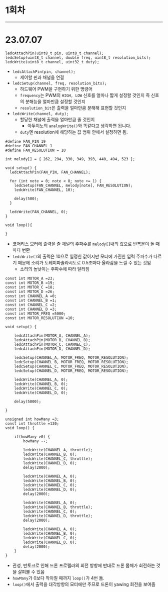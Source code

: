 # 1회차

---

# 23.07.07

```arduino
ledcAttachPin(uint8_t pin, uint8_t channel);
ledcSetup(uint8_t channel, double freq, uint8_t resolution_bits);
ledcWrite(uint8_t channel, uint32_t duty);
```

- `ledcAttachPin(pin, channel);`
    - 제어할 핀과 채널을 연결
- `ledcSetup(channel, freq, resolution_bits);`
    - 하드웨어 PWM을 구현하기 위한 명령어
    - `frequency`는 PWM의 `HIGH, LOW` 신호를 얼마나 짧게 설정할 것인지
    즉 신호의 분해능을 얼마만큼 설정할 것인지
    - `resolution_bit`은 출력을 얼마만큼 분해해 표현할 것인지
- `ledcWrite(channel, duty);`
    - 할당한 채널에 출력을 얼마만큼 줄 것인지
        - 아두이노의 `analogWrite()`와 똑같다고 생각하면 됩니다.
    - `duty`엔 resolution에 해당하는 값 범위 안에서 설정하면 됨.

```arduino
#define FAN_PIN 19
#define FAN_CHANNEL 1
#define FAN_RESOLUTION = 10

int melody[] = { 262, 294, 330, 349, 393, 440, 494, 523 };

void setup() {
  ledcAttachPin(FAN_PIN, FAN_CHANNEL);

  for (int note = 0; note < 8; note += 1) {
    ledcSetup(FAN_CHANNEL, melody[note], FAN_RESOLUTION);
    ledcWrite(FAN_CHANNEL, 10);

    delay(500);
  }

  ledcWrite(FAN_CHANNEL, 0);
}

void loop(){
  
}
```

- 코어리스 모터에 출력을 줄 채널의 주파수를 `melody[]`내의 값으로 반복문이 돌 때마다 변환
- `ledcWrite()`의 출력은 10으로 일정한 값이지만 모터에 가진한 입력 주파수가 다르기 때문에 소리가 도레미파솔라시도로 0.5초마다 올라감을 느낄 수 있는 것임
    - 소리의 높낮이는 주파수에 따라 달라짐

```arduino
const int MOTOR_A =23;
const int MOTOR_B =19;
const int MOTOR_C =18; 
const int MOTOR_D =26;
const int CHANNEL_A =0;
const int CHANNEL_B =1;
const int CHANNEL_C =2; 
const int CHANNEL_D =3;
const int MOTOR_FREQ =5000;
const int MOTOR_RESOLUTION =10;

void setup() { 
	
	ledcAttachPin(MOTOR_A, CHANNEL_A);
	ledcAttachPin(MOTOR_B, CHANNEL_B);
	ledcAttachPin(MOTOR_C, CHANNEL_C);
	ledcAttachPin(MOTOR_D, CHANNEL_D);

	ledcSetup(CHANNEL_A, MOTOR_FREQ, MOTOR_RESOLUTION);
	ledcSetup(CHANNEL_B, MOTOR_FREQ, MOTOR_RESOLUTION);
	ledcSetup(CHANNEL_C, MOTOR_FREQ, MOTOR_RESOLUTION);
	ledcSetup(CHANNEL_D, MOTOR_FREQ, MOTOR_RESOLUTION);

	ledcWrite(CHANNEL_A, 0);
	ledcWrite(CHANNEL_B, 0);
	ledcWrite(CHANNEL_C, 0);
	ledcWrite(CHANNEL_D, 0);

	delay(5000);

}

unsigned int howMany =3;
const int throttle =130;
void loop() {

	if(howMany >0) {
		howMany --;
		
		ledcWrite(CHANNEL_A, throttle);
		ledcWrite(CHANNEL_B, 0);
		ledcWrite(CHANNEL_C, throttle);
		ledcWrite(CHANNEL_D, 0);
		delay(2000); 
		
		ledcWrite(CHANNEL_A, 0);
		ledcWrite(CHANNEL_B, 0);
		ledcWrite(CHANNEL_C, 0);
		ledcWrite(CHANNEL_D, 0);
		delay(2000); 
		
		ledcWrite(CHANNEL_A, 0);
		ledcWrite(CHANNEL_B, throttle);
		ledcWrite(CHANNEL_C, 0);
		ledcWrite(CHANNEL_D, throttle);
		delay(2000); 
		
		ledcWrite(CHANNEL_A, 0);
		ledcWrite(CHANNEL_B, 0);
		ledcWrite(CHANNEL_C, 0);
		ledcWrite(CHANNEL_D, 0);
		delay(2000); 
	} 
}
```

- 관성, 반토크로 인해 드론 프로펠러의 회전 방향에 반대로 드론 몸체가 회전하는 것을 살펴볼 수 있음
- `howMany`가 0보다 작아질 때까지 `loop()`가 4번 돎.
- `loop()`에서 출력을 대각방향의 모터에만 주므로 드론이 yawing 회전을 보여줌